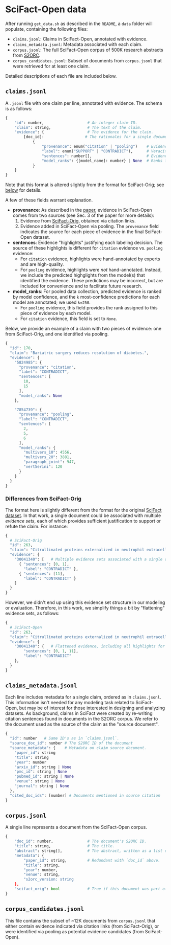 # SciFact-Open data

After running `get_data.sh` as described in the `README`, a `data` folder will populate, containing the following files:

- `claims.jsonl`: Claims in SciFact-Open, annotated with evidence.
- `claims_metadata.jsonl`: Metadata associated with each claim.
- `corpus.jsonl`: The full SciFact-Open corpus of 500K research abstracts from [S2ORC](https://allenai.org/data/s2orc).
- `corpus_candidates.jsonl`: Subset of documents from `corpus.jsonl` that were retrieved for at least one claim.

Detailed descriptions of each file are included below.

## `claims.jsonl`

A `.jsonl` file with one claim per line, annotated with evidence. The schema is as follows:

```python
{
    "id": number,                   # An integer claim ID.
    "claim": string,                # The text of the claim.
    "evidence": {                   # The evidence for the claim.
        [doc_id]:                  # The rationales for a single document, keyed by S2ORC ID.
            {
                "provenance": enum("citation" | "pooling")    # Evidence source. See below.
                "label": enum("SUPPORT" | "CONTRADICT"),      # Veracity label.
                "sentences": number[],                        # Evidence "highlights".
                "model_ranks": {[model_name]: number} | None  # Ranks for pooled evidence.
            }
    }
}
```

Note that this format is altered slightly from the format for SciFact-Orig; see [below](#differences-from-scifact-orig) for details.

A few of these fields warrant explanation.

- **provenance**: As described in the [paper](https://arxiv.org/abs/2210.13777), evidence in SciFact-Open comes from two sources (see Sec. 3 of the paper for more details):
  1. Evidence from [SciFact-Orig](https://arxiv.org/abs/2004.14974), obtained via citation links.
  2. Evidence added in SciFact-Open via pooling.
  The `provenance` field indicates the source for each piece of evidence in the final SciFact-Open dataset.
- **sentences**: Evidence "highlights" justifying each labeling decision. The source of these highlights is different for `citation` evidence vs. `pooling` evidence:
  - For `citation` evidence, highlights were hand-annotated by experts and are high-quality.
  - For `pooling` evidence, highlights were *not* hand-annotated. Instead, we include the predicted highglights from the model(s) that identified the evidence. These predictions may be incorrect, but are included for convenience and to facilitate future research.
- **model_ranks**: For pooled data collection, predicted evidence is ranked by model confidence, and the `k` most-confidence predictions for each model are annotated; we used `k=250`.
  - For `pooling` evidence, this field provides the rank assigned to this piece of evidence by each model.
  - For `citation` evidence, this field is set to `None`.

Below, we provide an example of a claim with two pieces of evidence: one from SciFact-Orig, and one identified via pooling.

```python
{
  "id": 170,
  "claim": "Bariatric surgery reduces resolution of diabetes.",
  "evidence": {
    "5824985": {
      "provenance": "citation",
      "label": "CONTRADICT",
      "sentences": [
        10,
        15
      ],
      "model_ranks": None
    },

    "7854739": {
      "provenance": "pooling",
      "label": "CONTRADICT",
      "sentences": [
        2,
        5,
        6
      ],
      "model_ranks": {
        "multivers_10": 4556,
        "multivers_20": 3881,
        "paragraph_joint": 947,
        "vert5erini": 120
      }
    }
  }
}
```

### Differences from SciFact-Orig

The format here is slightly different from the format for the original [SciFact dataset](https://github.com/allenai/scifact/blob/master/doc/data.md). In that work, a single document could be associated with multiple *evidence sets*, each of which provides sufficient justification to support or refute the claim. For instance:

```python
{
  # SciFact-Orig
  "id": 263,
  "claim": "Citrullinated proteins externalized in neutrophil extracellular traps act indirectly to disrupt the inflammatory cycle.",
  "evidence": {
    "30041340": [   # Multiple evidence sets associated with a single document.
      { "sentences": [0, 1],
        "label": "CONTRADICT" },
      { "sentences": [11],
        "label": "CONTRADICT" }
    ]
  }
}
```

However, we didn't end up using this evidence set structure in our modeling or evaluation. Therefore, in this work, we simplify things a bit by "flattening" evidence sets, as follows:

```python
{
  # SciFact-Open
  "id": 263,
  "claim": "Citrullinated proteins externalized in neutrophil extracellular traps act indirectly to disrupt the inflammatory cycle.",
  "evidence": {
    "30041340": {   # Flattened evidence, including all highlights for this document.
        "sentences": [0, 1, 11],
        "label": "CONTRADICT"
    },
  }
}
```

## `claims_metadata.jsonl`

Each line includes metadata for a single claim, ordered as in `claims.jsonl`. This information isn't needed for any modeling task related to SciFact-Open, but may be of interest for those interested in designing and analyzing datasets. As background, claims in SciFact were created by re-writing citation sentences found in documents in the S2ORC corpus. We refer to the document used as the source of the claim as the "source document".

```python
{
  "id": number   # Same ID's as in `claims.jsonl`.
  "source_doc_id": number # The S2ORC ID of the document
  "source_metadata": {    # Metadata on claim source document.
    "paper_id": string
    "title": string
    "year": number
    "arxiv_id": string | None
    "pmc_id": string | None
    "pubmed_id": string | None
    "venue": string | None
    "journal": string | None
  },
  "cited_doc_ids": [number] # Documents mentioned in source citation
}
```

## `corpus.jsonl`

A single line represents a document from the SciFact-Open corpus.

```python
{
    "doc_id": number,               # The document's S2ORC ID.
    "title": string,                # The title.
    "abstract": string[],           # The abstract, written as a list of sentences.
    "metadata": {
        "paper_id": string,         # Redundant with `doc_id` above.
        "title": string,
        "year": number,
        "venue": string,
        "s2orc_version: string
    },
    "scifact_orig": bool            # True if this document was part of the corpus from SciFact-Orig
}
```

## `corpus_candidates.jsonl`

This file contains the subset of ~12K documents from `corpus.jsonl` that either contain evidence indicated via citation links (from SciFact-Orig), or were identified via pooling as potential evidence candidates (from SciFact-Open).
